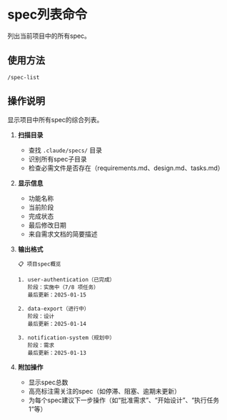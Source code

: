 # spec列表命令

列出当前项目中的所有spec。

## 使用方法
```
/spec-list
```

## 操作说明
显示项目中所有spec的综合列表。

1. **扫描目录**
    - 查找 `.claude/specs/` 目录
    - 识别所有spec子目录
    - 检查必需文件是否存在（requirements.md、design.md、tasks.md）

2. **显示信息**
    - 功能名称
    - 当前阶段
    - 完成状态
    - 最后修改日期
    - 来自需求文档的简要描述

3. **输出格式**
   ```
   📋 项目spec概览

   1. user-authentication（已完成）
      阶段：实施中（7/8 项任务）
      最后更新：2025-01-15

   2. data-export（进行中）
      阶段：设计
      最后更新：2025-01-14

   3. notification-system（规划中）
      阶段：需求
      最后更新：2025-01-13
   ```

4. **附加操作**
    - 显示spec总数
    - 高亮标注需关注的spec（如停滞、阻塞、逾期未更新）
    - 为每个spec建议下一步操作（如“批准需求”、“开始设计”、“执行任务1”等）
